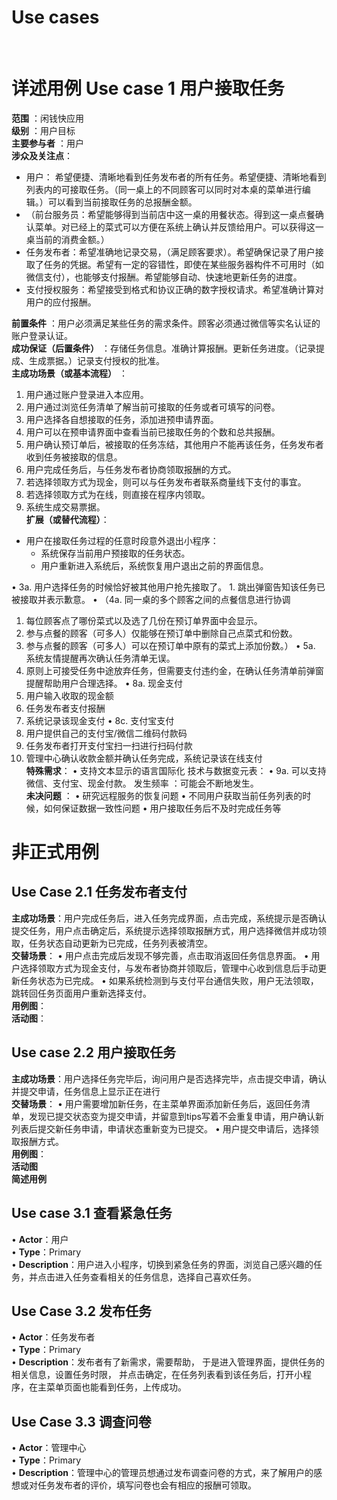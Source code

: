 ﻿# Use cases

﻿

# 详述用例 Use case 1 用户接取任务
**范围** ：闲钱快应用  
**级别** ：用户目标  
**主要参与者** ：用户  
**涉众及关注点**：  

- 用户： 希望便捷、清晰地看到任务发布者的所有任务。希望便捷、清晰地看到列表内的可接取任务。（同一桌上的不同顾客可以同时对本桌的菜单进行编辑。）可以看到当前接取任务的总报酬金额。
- （前台服务员：希望能够得到当前店中这一桌的用餐状态。得到这一桌点餐确认菜单。对已经上的菜式可以方便在系统上确认并反馈给用户。可以获得这一桌当前的消费金额。）
- 任务发布者：希望准确地记录交易，（满足顾客要求）。希望确保记录了用户接取了任务的凭据。希望有一定的容错性，即使在某些服务器构件不可用时（如微信支付），也能够支付报酬。希望能够自动、快速地更新任务的进度。
- 支付授权服务：希望接受到格式和协议正确的数字授权请求。希望准确计算对用户的应付报酬。

**前置条件** ：用户必须满足某些任务的需求条件。顾客必须通过微信等实名认证的账户登录认证。  
**成功保证（后置条件）** ：存储任务信息。准确计算报酬。更新任务进度。（记录提成、生成票据。）记录支付授权的批准。  
**主成功场景（或基本流程）** ：
1. 用户通过账户登录进入本应用。
2. 用户通过浏览任务清单了解当前可接取的任务或者可填写的问卷。
3. 用户选择各自想接取的任务，添加进预申请界面。
4. 用户可以在预申请界面中查看当前已接取任务的个数和总共报酬。
5. 用户确认预订单后，被接取的任务冻结，其他用户不能再该任务，任务发布者收到任务被接取的信息。
6. 用户完成任务后，与任务发布者协商领取报酬的方式。
7. 若选择领取方式为现金，则可以与任务发布者联系商量线下支付的事宜。
8. 若选择领取方式为在线，则直接在程序内领取。
9. 系统生成交易票据。  
**扩展（或替代流程）**：
- 用户在接取任务过程的任意时段意外退出小程序：
  - 系统保存当前用户预接取的任务状态。
  - 用户重新进入系统后，系统恢复用户退出之前的界面信息。
 
•	3a. 用户选择任务的时候恰好被其他用户抢先接取了。
    1.	跳出弹窗告知该任务已被接取并表示歉意。
•	（4a. 同一桌的多个顾客之间的点餐信息进行协调
1.	每位顾客点了哪份菜式以及选了几份在预订单界面中会显示。
2.	参与点餐的顾客（可多人）仅能够在预订单中删除自己点菜式和份数。
3.	参与点餐的顾客（可多人）可以在预订单中原有的菜式上添加份数。）
•	5a. 系统友情提醒再次确认任务清单无误。
1.	原则上可接受任务中途放弃任务，但需要支付违约金，在确认任务清单前弹窗提醒帮助用户合理选择。
•	8a. 现金支付
1.	用户输入收取的现金额
2.	任务发布者支付报酬
3.	系统记录该现金支付
•	8c. 支付宝支付
1.	用户提供自己的支付宝/微信二维码付款码
2.	任务发布者打开支付宝扫一扫进行扫码付款
3.	管理中心确认收款金额并确认任务完成，系统记录该在线支付  
**特殊需求**：
•	支持文本显示的语言国际化
技术与数据变元表：
•	9a. 可以支持微信、支付宝、现金付款。
发生频率 ：可能会不断地发生。  
**未决问题** ：
•	研究远程服务的恢复问题
•	不同用户获取当前任务列表的时候，如何保证数据一致性问题
•	用户接取任务后不及时完成任务等  
# 非正式用例
## Use Case 2.1 任务发布者支付
**主成功场景**：用户完成任务后，进入任务完成界面，点击完成，系统提示是否确认提交任务，用户点击确定后，系统提示选择领取报酬方式，用户选择微信并成功领取，任务状态自动更新为已完成，任务列表被清空。  
**交替场景**：
•	用户点击完成后发现不够完善，点击取消返回任务信息界面。
•	用户选择领取方式为现金支付，与发布者协商并领取后，管理中心收到信息后手动更新任务状态为已完成。
•	如果系统检测到与支付平台通信失败，用户无法领取，跳转回任务页面用户重新选择支付。  
**用例图**：  
**活动图**：  
## Use case 2.2 用户接取任务
**主成功场景**：用户选择任务完毕后，询问用户是否选择完毕，点击提交申请，确认并提交申请，任务信息上显示正在进行  
**交替场景**：
•	用户需要增加新任务，在主菜单界面添加新任务后，返回任务清单，发现已提交状态变为提交申请，并留意到tips写着不会重复申请，用户确认新列表后提交新任务申请，申请状态重新变为已提交。
•	用户提交申请后，选择领取报酬方式。  
**用例图**：  
**活动图**  
**简述用例**
## Use case 3.1 查看紧急任务
•	**Actor**：用户  
•	**Type**：Primary  
•	**Description**：用户进入小程序，切换到紧急任务的界面，浏览自己感兴趣的任务，并点击进入任务查看相关的任务信息，选择自己喜欢任务。  
## Use Case 3.2 发布任务
•	**Actor**：任务发布者  
•	**Type**：Primary  
•	**Description**：发布者有了新需求，需要帮助， 于是进入管理界面，提供任务的相关信息，设置任务时限， 并点击确定，在任务列表看到该任务后，打开小程序，在主菜单页面也能看到任务，上传成功。  
## Use Case 3.3 调查问卷
•	**Actor**：管理中心  
•	**Type**：Primary  
•	**Description**：管理中心的管理员想通过发布调查问卷的方式，来了解用户的感想或对任务发布者的评价，填写问卷也会有相应的报酬可领取。




